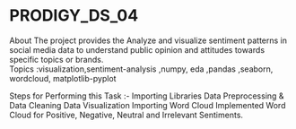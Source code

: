 # PRODIGY_DS_04
About The project provides the Analyze and visualize sentiment patterns in social media data to understand public opinion and attitudes towards specific topics or brands.  
Topics :visualization,sentiment-analysis ,numpy, eda ,pandas ,seaborn, wordcloud, matplotlib-pyplot


Steps for Performing this Task :-
Importing Libraries
Data Preprocessing & Data Cleaning
Data Visualization
Importing Word Cloud
Implemented Word Cloud for Positive, Negative, Neutral and Irrelevant Sentiments.
